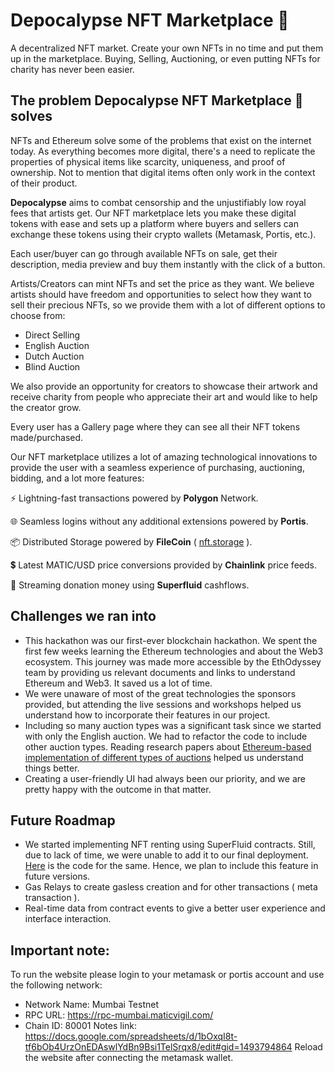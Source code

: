 # **Depocalypse NFT Marketplace 🛒**

A decentralized NFT market. Create your own NFTs in no time and put them up in the marketplace. Buying, Selling, Auctioning, or even putting NFTs for charity has never been easier.

## **The problem Depocalypse NFT Marketplace 🛒 solves**

NFTs and Ethereum solve some of the problems that exist on the internet today. As everything becomes more digital, there's a need to replicate the properties of physical items like scarcity, uniqueness, and proof of ownership. Not to mention that digital items often only work in the context of their product.

**Depocalypse** aims to combat censorship and the unjustifiably low royal fees that artists get. Our NFT marketplace lets you make these digital tokens with ease and sets up a platform where buyers and sellers can exchange these tokens using their crypto wallets (Metamask, Portis, etc.).

Each user/buyer can go through available NFTs on sale, get their description, media preview and buy them instantly with the click of a button.

Artists/Creators can mint NFTs and set the price as they want. We believe artists should have freedom and opportunities to select how they want to sell their precious NFTs, so we provide them with a lot of different options to choose from:

- Direct Selling
- English Auction
- Dutch Auction
- Blind Auction

We also provide an opportunity for creators to showcase their artwork and receive charity from people who appreciate their art and would like to help the creator grow.

Every user has a Gallery page where they can see all their NFT tokens made/purchased.

Our NFT marketplace utilizes a lot of amazing technological innovations to provide the user with a seamless experience of purchasing, auctioning, bidding, and a lot more features:

⚡ Lightning-fast transactions powered by **Polygon** Network.

🌐 Seamless logins without any additional extensions powered by **Portis**.

📦 Distributed Storage powered by **FileCoin** ( [nft.storage](http://nft.storage/) ).

💲 Latest MATIC/USD price conversions provided by **Chainlink** price feeds.

🌊 Streaming donation money using **Superfluid** cashflows.

## **Challenges we ran into**

- This hackathon was our first-ever blockchain hackathon. We spent the first few weeks learning the Ethereum technologies and about the Web3 ecosystem. This journey was made more accessible by the EthOdyssey team by providing us relevant documents and links to understand Ethereum and Web3. It saved us a lot of time.
- We were unaware of most of the great technologies the sponsors provided, but attending the live sessions and workshops helped us understand how to incorporate their features in our project.
- Including so many auction types was a significant task since we started with only the English auction. We had to refactor the code to include other auction types. Reading research papers about [Ethereum-based implementation of different types of auctions](https://www.researchgate.net/publication/346581257_An_Ethereum-based_implementation_of_English_Dutch_and_First-price_sealed-bid_auctions) helped us understand things better.
- Creating a user-friendly UI had always been our priority, and we are pretty happy with the outcome in that matter.

## **Future Roadmap**

- We started implementing NFT renting using SuperFluid contracts. Still, due to lack of time, we were unable to add it to our final deployment. [Here](https://github.com/shrey27tri01/StreamRent) is the code for the same. Hence, we plan to include this feature in future versions.
- Gas Relays to create gasless creation and for other transactions ( meta transaction ).
- Real-time data from contract events to give a better user experience and interface interaction.

## Important note:

To run the website please login to your metamask or portis account and use the following network:

- Network Name: Mumbai Testnet
- RPC URL: https://rpc-mumbai.maticvigil.com/
- Chain ID: 80001
Notes link: https://docs.google.com/spreadsheets/d/1bOxqI8t-tf6bOb4UrzOnEDAswlYdBn9Bsi1TelSrqx8/edit#gid=1493794864
Reload the website after connecting the metamask wallet.
